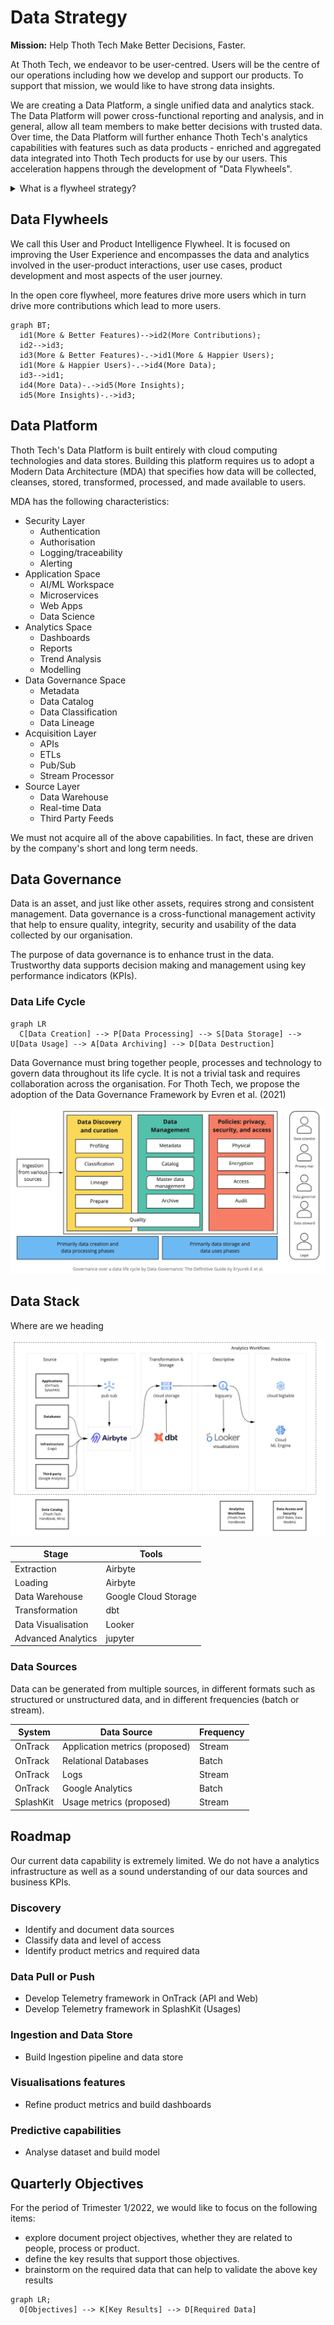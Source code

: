 # Data Strategy

**Mission:** Help Thoth Tech Make Better Decisions, Faster.

At Thoth Tech, we endeavor to be user-centred. Users will be the centre of our operations including
how we develop and support our products. To support that mission, we would like to have strong data
insights.

We are creating a Data Platform, a single unified data and analytics stack. The Data Platform will
power cross-functional reporting and analysis, and in general, allow all team members to make better
decisions with trusted data. Over time, the Data Platform will further enhance Thoth Tech's
analytics capabilities with features such as data products - enriched and aggregated data integrated
into Thoth Tech products for use by our users. This acceleration happens through the development of
"Data Flywheels".

<details>
<summary>What is a flywheel strategy?</summary>

[A flywheel strategy](https://www.ejorgenson.com/blog/flywheel-effect) has positive feedback loops
that build momentum, increasing the payoff of incremental effort.

</details>

## Data Flywheels

We call this User and Product Intelligence Flywheel. It is focused on improving the User Experience
and encompasses the data and analytics involved in the user-product interactions, user use cases,
product development and most aspects of the user journey.

In the open core flywheel, more features drive more users which in turn drive more contributions
which lead to more users.

```mermaid
graph BT;
  id1(More & Better Features)-->id2(More Contributions);
  id2-->id3;
  id3(More & Better Features)-.->id1(More & Happier Users);
  id1(More & Happier Users)-.->id4(More Data);
  id3-->id1;
  id4(More Data)-.->id5(More Insights);
  id5(More Insights)-.->id3;
```

## Data Platform

Thoth Tech's Data Platform is built entirely with cloud computing technologies and data stores.
Building this platform requires us to adopt a Modern Data Architecture (MDA) that specifies how data
will be collected, cleanses, stored, transformed, processed, and made available to users.

MDA has the following characteristics:

- Security Layer
  - Authentication
  - Authorisation
  - Logging/traceability
  - Alerting
- Application Space
  - AI/ML Workspace
  - Microservices
  - Web Apps
  - Data Science
- Analytics Space
  - Dashboards
  - Reports
  - Trend Analysis
  - Modelling
- Data Governance Space
  - Metadata
  - Data Catalog
  - Data Classification
  - Data Lineage
- Acquisition Layer
  - APIs
  - ETLs
  - Pub/Sub
  - Stream Processor
- Source Layer
  - Data Warehouse
  - Real-time Data
  - Third Party Feeds

We must not acquire all of the above capabilities. In fact, these are driven by the company's short
and long term needs.

## Data Governance

Data is an asset, and just like other assets, requires strong and consistent management. Data
governance is a cross-functional management activity that help to ensure quality, integrity,
security and usability of the data collected by our organisation.

The purpose of data governance is to enhance trust in the data. Trustworthy data supports decision
making and management using key performance indicators (KPIs).

### Data Life Cycle

```mermaid
graph LR
  C[Data Creation] --> P[Data Processing] --> S[Data Storage] --> U[Data Usage] --> A[Data Archiving] --> D[Data Destruction]
```

Data Governance must bring together people, processes and technology to govern data throughout its
life cycle. It is not a trivial task and requires collaboration across the organisation. For Thoth
Tech, we propose the adoption of the Data Governance Framework by Evren et al. (2021)

![data governance over life cycle](images/data-governance-over-life-cycle.jpq)

## Data Stack

Where are we heading

![data stack](images/data-stack.jpg)

| Stage              | Tools                |
| ------------------ | -------------------- |
| Extraction         | Airbyte              |
| Loading            | Airbyte              |
| Data Warehouse     | Google Cloud Storage |
| Transformation     | dbt                  |
| Data Visualisation | Looker               |
| Advanced Analytics | jupyter              |

### Data Sources

Data can be generated from multiple sources, in different formats such as structured or unstructured
data, and in different frequencies (batch or stream).

| System    | Data Source                    | Frequency |
| --------- | ------------------------------ | --------- |
| OnTrack   | Application metrics (proposed) | Stream    |
| OnTrack   | Relational Databases           | Batch     |
| OnTrack   | Logs                           | Stream    |
| OnTrack   | Google Analytics               | Batch     |
| SplashKit | Usage metrics (proposed)       | Stream    |

## Roadmap

Our current data capability is extremely limited. We do not have a analytics infrastructure as well
as a sound understanding of our data sources and business KPIs.

### Discovery

- Identify and document data sources
- Classify data and level of access
- Identify product metrics and required data

### Data Pull or Push

- Develop Telemetry framework in OnTrack (API and Web)
- Develop Telemetry framework in SplashKit (Usages)

### Ingestion and Data Store

- Build Ingestion pipeline and data store

### Visualisations features

- Refine product metrics and build dashboards

### Predictive capabilities

- Analyse dataset and build model

## Quarterly Objectives

For the period of Trimester 1/2022, we would like to focus on the following items:

- explore document project objectives, whether they are related to people, process or product.
- define the key results that support those objectives.
- brainstorm on the required data that can help to validate the above key results

```mermaid
graph LR;
  O[Objectives] --> K[Key Results] --> D[Required Data]
```
